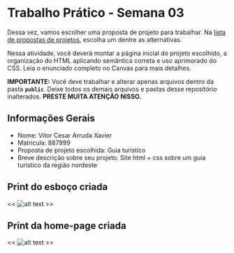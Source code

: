 # Trabalho Prático - Semana 03

Dessa vez, vamos escolher uma proposta de projeto para trabalhar. Na [lista de propostas de projetos](propostas-projetos.md), escolha um dentre as alternativas.

Nessa atividade, você deverá montar a página inicial do projeto escolhido, a organização do HTML aplicando semântica correta e uso aprimorado do CSS. Leia o enunciado completo no Canvas para mais detalhes.

**IMPORTANTE:** Você deve trabalhar e alterar apenas arquivos dentro da pasta **`public`**. Deixe todos os demais arquivos e pastas desse repositório inalterados. **PRESTE MUITA ATENÇÃO NISSO.**

## Informações Gerais

- Nome: Vitor Cesar Arruda Xavier
- Matricula: 887999
- Proposta de projeto escolhida: Guia turístico 
- Breve descrição sobre seu projeto: Site html + css sobre um guia turístico da região nordeste


## Print do esboço criada

<<  ![alt text](Esboço.png) >>


## Print da home-page criada

<< ![alt text](homepage.png) >>
